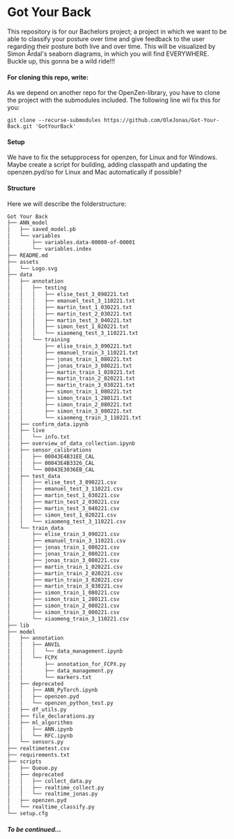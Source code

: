 # Got Your Back

This repository is for our Bachelors project; a project in which we want to be able to classify your posture over time and give feedback to the user regarding their posture both live and over time. This will be visualized by Simon Årdal's seaborn diagrams, in which you will find EVERYWHERE. Buckle up, this gonna be a wild ride!!!

#### For cloning this repo, write:

As we depend on another repo for the OpenZen-library, you have to clone the project with the submodules included. 
The following line wil fix this for you:

`git clone --recurse-submodules https://github.com/OleJonas/Got-Your-Back.git 'GotYourBack'`

#### Setup

We have to fix the setupprocess for openzen, for Linux and for Windows. Maybe create a script for building, adding classpath and updating the openzen.pyd/so for Linux and Mac automatically if possible?


#### Structure

Here we will describe the folderstructure:

```bash
Got Your Back
├── ANN_model
│   ├── saved_model.pb
│   └── variables
│       ├── variables.data-00000-of-00001
│       └── variables.index
├── README.md
├── assets
│   └── Logo.svg
├── data
│   ├── annotation
│   │   ├── testing
│   │   │   ├── elise_test_3_090221.txt
│   │   │   ├── emanuel_test_3_110221.txt
│   │   │   ├── martin_test_1_030221.txt
│   │   │   ├── martin_test_2_030221.txt
│   │   │   ├── martin_test_3_040221.txt
│   │   │   ├── simon_test_1_020221.txt
│   │   │   └── xiaomeng_test_3_110221.txt
│   │   └── training
│   │       ├── elise_train_3_090221.txt
│   │       ├── emanuel_train_3_110221.txt
│   │       ├── jonas_train_1_080221.txt
│   │       ├── jonas_train_3_080221.txt
│   │       ├── martin_train_1_020221.txt
│   │       ├── martin_train_2_020221.txt
│   │       ├── martin_train_3_030221.txt
│   │       ├── simon_train_1_080221.txt
│   │       ├── simon_train_1_280121.txt
│   │       ├── simon_train_2_080221.txt
│   │       ├── simon_train_3_080221.txt
│   │       └── xiaomeng_train_3_110221.txt
│   ├── confirm_data.ipynb
│   ├── live
│   │   └── info.txt
│   ├── overview_of_data_collection.ipynb
│   ├── sensor_calibrations
│   │   ├── 00043E4B31EE_CAL
│   │   ├── 00043E4B3326_CAL
│   │   └── 00043E3036EB_CAL
│   ├── test_data
│   │   ├── elise_test_3_090221.csv
│   │   ├── emanuel_test_3_110221.csv
│   │   ├── martin_test_1_030221.csv
│   │   ├── martin_test_2_030221.csv
│   │   ├── martin_test_3_040221.csv
│   │   ├── simon_test_1_020221.csv
│   │   └── xiaomeng_test_3_110221.csv
│   └── train_data
│       ├── elise_train_3_090221.csv
│       ├── emanuel_train_3_110221.csv
│       ├── jonas_train_1_080221.csv
│       ├── jonas_train_2_080221.csv
│       ├── jonas_train_3_080221.csv
│       ├── martin_train_1_020221.csv
│       ├── martin_train_2_020221.csv
│       ├── martin_train_3_020221.csv
│       ├── martin_train_3_030221.csv
│       ├── simon_train_1_080221.csv
│       ├── simon_train_1_280121.csv
│       ├── simon_train_2_080221.csv
│       ├── simon_train_3_080221.csv
│       └── xiaomeng_train_3_110221.csv
├── lib
├── model
│   ├── annotation
│   │   ├── ANVIL
│   │   │   └── data_management.ipynb
│   │   └── FCPX
│   │       ├── annotation_for_FCPX.py
│   │       ├── data_management.py
│   │       └── markers.txt
│   ├── deprecated
│   │   ├── ANN_PyTorch.ipynb
│   │   ├── openzen.pyd
│   │   └── openzen_python_test.py
│   ├── df_utils.py
│   ├── file_declarations.py
│   ├── ml_algorithms
│   │   ├── ANN.ipynb
│   │   └── RFC.ipynb
│   └── sensors.py
├── realtimetest.csv
├── requirements.txt
├── scripts
│   ├── Queue.py
│   ├── deprecated
│   │   ├── collect_data.py
│   │   ├── realtime_collect.py
│   │   └── realtime_jonas.py
│   ├── openzen.pyd
│   └── realtime_classify.py
└── setup.cfg
```

##### To be continued...

